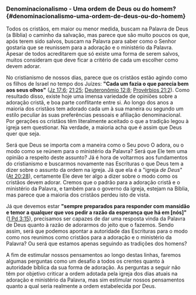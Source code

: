 ### Denominacionalismo - Uma ordem de Deus ou do homem? {#denominacionalismo-uma-ordem-de-deus-ou-do-homem}

Todos os cristãos, em maior ou menor medida, buscam na Palavra de Deus (a Bíblia) o caminho da salvação, mas parece que são muito poucos os que, após terem sido salvos, buscam na Palavra para saber como o Senhor gostaria que se reunissem para a adoração e o ministério da Palavra. Apesar de todos acreditarem que só existe uma forma de serem salvos, muitos consideram que deve ficar a critério de cada um escolher como devem adorar.

No cristianismo de nossos dias, parece que os cristãos estão agindo como os filhos de Israel no tempo dos Juízes: **&quot;Cada um fazia o que parecia bem aos seus olhos&quot;** ([Jz 17:6](http://bibliaonline.com.br/acf/jz/17/6); [21:25](http://bibliaonline.com.br/acf/jz/21/25); [Deuteronômio 12:8](http://bibliaonline.com.br/acf/dt/12/8); [Provérbios 21:2](http://bibliaonline.com.br/acf/pv/21/2)). Como resultado disso, existe hoje uma imensa variedade de opiniões sobre a adoração cristã, e boa parte conflitante entre si. Ao longo dos anos a maioria dos cristãos tem adorado cada um à sua maneira ou segundo um estilo peculiar às suas preferências pessoais e afiliação denominacional. Por gerações os cristãos têm literalmente aceitado o que a tradição legou à igreja sem questionar. Na verdade, a maioria acha que é assim que Deus quer que seja.

Será que Deus se importa com a maneira como o Seu povo O adora, ou o modo como se reúnem para o ministério da Palavra? Será que Ele tem uma opinião a respeito deste assunto? Já é hora de voltarmos aos fundamentos do cristianismo e buscarmos novamente nas Escrituras o que Deus tem a dizer sobre o assunto da ordem na igreja. Já que ela é a &quot;igreja _de Deus_&quot; ([At 20:28](http://bibliaonline.com.br/acf/atos/20/28)), certamente Ele deve ter algo a dizer sobre o modo como os cristãos devem adorar. Cremos que o padrão para a adoração cristã e o ministério da Palavra, e também para o governo da igreja, estejam na Bíblia, mas parece que a maioria dos cristãos perdeu isto de vista.

Já que devemos estar **&quot;sempre preparados para responder com mansidão e temor a qualquer que vos pedir a razão da esperança que há em [nós]&quot;** ([1 Pd 3:15](http://bibliaonline.com.br/acf/1pe/3/15)), precisamos ser capazes de dar uma resposta vinda da Palavra de Deus quanto à razão de adorarmos do jeito que o fazemos. Sendo assim, será que podemos apontar a autoridade das Escrituras para o modo como nos reunimos como cristãos para a adoração e o ministério da Palavra? Ou será que estamos apenas seguindo as tradições dos homens?

A fim de estimular nossos pensamentos ao longo destas linhas, faremos algumas perguntas como um desafio a todos os crentes quanto à autoridade bíblica da sua forma de adoração. As perguntas a seguir não têm por objetivo criticar a ordem adotada pela igreja dos dias atuais na adoração e ministério da Palavra, mas sim estimular nossos pensamentos quanto a qual seria realmente a ordem estabelecida por Deus.